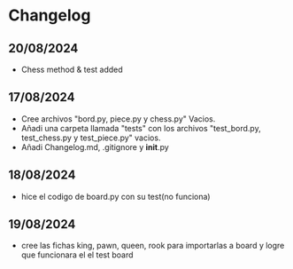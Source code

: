 # Changelog

## 20/08/2024

- Chess method & test added

## 17/08/2024

- Cree archivos "bord.py, piece.py y chess.py" Vacios.
- Añadi una carpeta llamada "tests" con los archivos "test_bord.py, test_chess.py y test_piece.py" vacios. 
- Añadi Changelog.md, .gitignore y __init__.py 

## 18/08/2024
- hice el codigo de board.py con su test(no funciona)

## 19/08/2024
- cree las fichas king, pawn, queen, rook para importarlas a board y logre que funcionara el el test board